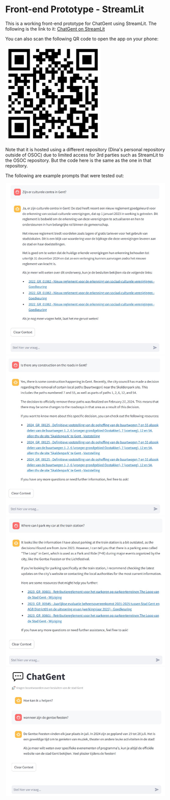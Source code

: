 # Front-end Prototype - StreamLit

This is a working front-end prototype for ChatGent using StreamLit. The following is the link to it: [ChatGent on StreamLit](https://test-chatgent.streamlit.app/)

You can also scan the following QR code to open the app on your phone:

<img src="../images/qr_code.png" alt="ChatGent app QR code" width="300"/>

Note that it is hosted using a different repository (Dina's personal repository outside of OSOC) due to limited access for 3rd parties such as StreamLit to the OSOC repository. But the code here is the same as the one in that repository.

The following are example prompts that were tested out:

<p align="center">
  <img src="../images/ChatGent-Demo/example-cultural-centers.jpg" alt="ChatGent app QR code" width="500"/>
  <img src="../images/ChatGent-Demo/example-english-construction.jpg" alt="ChatGent app QR code" width="500"/>
  <img src="../images/ChatGent-Demo/example-english-parking.jpg" alt="ChatGent app QR code" width="500"/>
  <img src="../images/ChatGent-Demo/example-gentse-feesten.jpg" alt="ChatGent app QR code" width="500"/>
</p>
